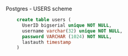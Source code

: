 Postgres - USERS scheme

``` SQL
    create table users (
      UserID bigserial unique NOT NULL,
      username varchar(32) unique NOT NULL,
      password VARCHAR (1024) NOT NULL,
      lastauth timestamp
    )
```
